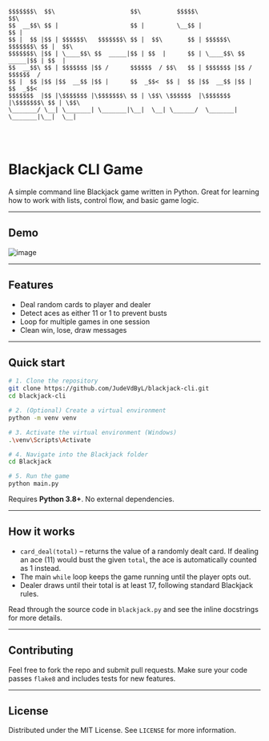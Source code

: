 ```
$$$$$$$\  $$\                     $$\          $$$$$\                     $$\       
$$  __$$\ $$ |                    $$ |         \__$$ |                    $$ |      
$$ |  $$ |$$ | $$$$$$\   $$$$$$$\ $$ |  $$\       $$ | $$$$$$\   $$$$$$$\ $$ |  $$\ 
$$$$$$$\ |$$ | \____$$\ $$  _____|$$ | $$  |      $$ | \____$$\ $$  _____|$$ | $$  |
$$  __$$\ $$ | $$$$$$$ |$$ /      $$$$$$  / $$\   $$ | $$$$$$$ |$$ /      $$$$$$  / 
$$ |  $$ |$$ |$$  __$$ |$$ |      $$  _$$<  $$ |  $$ |$$  __$$ |$$ |      $$  _$$<  
$$$$$$$  |$$ |\$$$$$$$ |\$$$$$$$\ $$ | \$$\ \$$$$$$  |\$$$$$$$ |\$$$$$$$\ $$ | \$$\ 
\_______/ \__| \_______| \_______|\__|  \__| \______/  \_______| \_______|\__|  \__|
                                                                                    
                                                                                    
                                                                                    
```

# Blackjack CLI Game

A simple command line Blackjack game written in Python. Great for learning how to work with lists, control flow, and basic game logic.

---

## Demo

![image](https://github.com/user-attachments/assets/3671c887-402d-4e1d-80bc-b03d6923d738)


---

## Features

* Deal random cards to player and dealer
* Detect aces as either 11 or 1 to prevent busts
* Loop for multiple games in one session
* Clean win, lose, draw messages

---

## Quick start

```bash
# 1. Clone the repository
git clone https://github.com/JudeVdByL/blackjack-cli.git
cd blackjack-cli

# 2. (Optional) Create a virtual environment
python -m venv venv

# 3. Activate the virtual environment (Windows)
.\venv\Scripts\Activate

# 4. Navigate into the Blackjack folder
cd Blackjack

# 5. Run the game
python main.py

```

Requires **Python 3.8+**. No external dependencies.

---

## How it works

* `card_deal(total)` – returns the value of a randomly dealt card. If dealing an ace (11) would bust the given `total`, the ace is automatically counted as 1 instead.
* The main `while` loop keeps the game running until the player opts out.
* Dealer draws until their total is at least 17, following standard Blackjack rules.

Read through the source code in `blackjack.py` and see the inline docstrings for more details.


---

## Contributing

Feel free to fork the repo and submit pull requests. Make sure your code passes `flake8` and includes tests for new features.

---

## License

Distributed under the MIT License. See `LICENSE` for more information.
